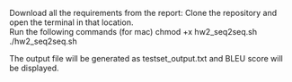 Download all the requirements from the report: 
Clone the repository and open the terminal in that location.  
Run the following commands (for mac)
chmod +x hw2_seq2seq.sh
./hw2_seq2seq.sh

The output file will be generated as testset_output.txt and BLEU score will be displayed. 

